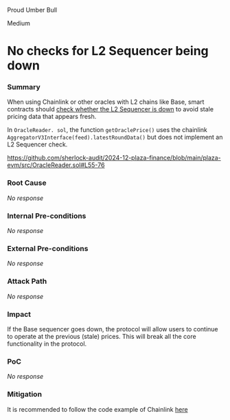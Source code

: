 Proud Umber Bull

Medium

# No checks for L2 Sequencer being down

### Summary

When using Chainlink or other oracles with L2 chains like Base, smart contracts should [check whether the L2 Sequencer is down](https://medium.com/Bima-Labs/chainlink-oracle-defi-attacks-93b6cb6541bf#0faf) to avoid stale pricing data that appears fresh.

In `OracleReader. sol`, the function `getOraclePrice()` uses the chainlink `AggregatorV3Interface(feed).latestRoundData()` but does not implement an L2 Sequencer check.

https://github.com/sherlock-audit/2024-12-plaza-finance/blob/main/plaza-evm/src/OracleReader.sol#L55-76

### Root Cause

_No response_

### Internal Pre-conditions

_No response_

### External Pre-conditions

_No response_

### Attack Path

_No response_

### Impact

If the Base sequencer goes down, the protocol will allow users to continue to operate at the previous (stale) prices. This will break all the core functionality in the protocol.

### PoC

_No response_

### Mitigation

It is recommended to follow the code example of Chainlink [here](https://docs.chain.link/data-feeds/l2-sequencer-feeds#example-code) 